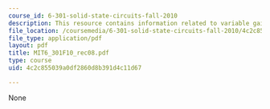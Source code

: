 ```yaml
---
course_id: 6-301-solid-state-circuits-fall-2010
description: This resource contains information related to variable gain.
file_location: /coursemedia/6-301-solid-state-circuits-fall-2010/4c2c855039a0df2860d8b391d4c11d67_MIT6_301F10_rec08.pdf
file_type: application/pdf
layout: pdf
title: MIT6_301F10_rec08.pdf
type: course
uid: 4c2c855039a0df2860d8b391d4c11d67

---
```

None